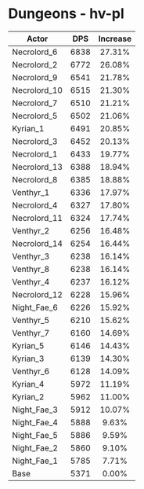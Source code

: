 # Dungeons - hv-pl
| Actor | DPS | Increase |
|---|:---:|:---:|
|Necrolord_6|6838|27.31%|
|Necrolord_2|6772|26.08%|
|Necrolord_9|6541|21.78%|
|Necrolord_10|6515|21.30%|
|Necrolord_7|6510|21.21%|
|Necrolord_5|6502|21.06%|
|Kyrian_1|6491|20.85%|
|Necrolord_3|6452|20.13%|
|Necrolord_1|6433|19.77%|
|Necrolord_13|6388|18.94%|
|Necrolord_8|6385|18.88%|
|Venthyr_1|6336|17.97%|
|Necrolord_4|6327|17.80%|
|Necrolord_11|6324|17.74%|
|Venthyr_2|6256|16.48%|
|Necrolord_14|6254|16.44%|
|Venthyr_3|6238|16.14%|
|Venthyr_8|6238|16.14%|
|Venthyr_4|6237|16.12%|
|Necrolord_12|6228|15.96%|
|Night_Fae_6|6226|15.92%|
|Venthyr_5|6210|15.62%|
|Venthyr_7|6160|14.69%|
|Kyrian_5|6146|14.43%|
|Kyrian_3|6139|14.30%|
|Venthyr_6|6128|14.09%|
|Kyrian_4|5972|11.19%|
|Kyrian_2|5962|11.00%|
|Night_Fae_3|5912|10.07%|
|Night_Fae_4|5888|9.63%|
|Night_Fae_5|5886|9.59%|
|Night_Fae_2|5860|9.10%|
|Night_Fae_1|5785|7.71%|
|Base|5371|0.00%|
